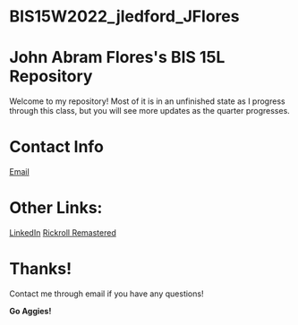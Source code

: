 # BIS15W2022_jledford_JFlores
# John Abram Flores's BIS 15L Repository
Welcome to my repository! Most of it is in an unfinished state as I progress through this class, but you will see more updates as the quarter progresses.

# Contact Info
[Email](jabflores@ucdavis.edu)

# Other Links:
[LinkedIn](https://www.linkedin.com/in/johnabramflores)
[Rickroll Remastered](https://www.youtube.com/watch?v=o-YBDTqX_ZU)

# Thanks!

Contact me through email if you have any questions!

**Go Aggies!**
